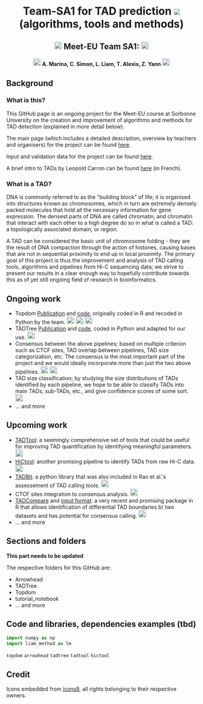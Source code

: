 <h1 align="center"> Team-SA1 for TAD prediction <img src="https://img.icons8.com/color/48/000000/predcit.png"/> (algorithms, tools and methods) </h1>

<h2 align="center"><img src="https://img.icons8.com/external-justicon-flat-justicon/64/000000/external-france-countrys-flags-justicon-flat-justicon.png", width="20"/> Meet-EU Team SA1: <img src="https://img.icons8.com/external-justicon-flat-justicon/64/000000/external-france-countrys-flags-justicon-flat-justicon.png", width="20"/> </h2>
<h4 align="center"><img src="https://img.icons8.com/color/48/000000/banana.png" width="20"/> A. Marina, C. Simon, L. Liam, T. Alexis, Z. Yann <img src="https://img.icons8.com/color/48/000000/banana.png" width="20"/></h4> 

## Background
### What is this?
This GitHub page is an ongoing project for the Meet-EU course at Sorbonne University on the creation and improvement of algorithms and methods for TAD detection (explained in more detail below).

The main page (which includes a detailed description, overview by teachers and organisers) for the project can be found [here](https://github.com/hdsu-bioquant/meet-eu-2021).

Input and validation data for the project can be found [here](http://www.lcqb.upmc.fr/meetu/).

A brief intro to TADs by Leopold Carron can be found [here](https://bioinfo-fr.net/quest-ce-quun-tad-topological-associated-domain) (in French).

### What is a TAD?
DNA is commonly referred to as the "building block" of life; it is organised into structures known as chromosomes, which in turn are extremely densely packed molecules that hold all the necessary information for gene expression. The densest parts of DNA are called chromatin, and chromatin that interact with each other to a high degree do so in what is called a TAD: a topologically associated domain, or region.

A TAD can be considered the basic unit of chromosome folding - they are the result of DNA compaction through the action of histones, causing bases that are not in sequential proximity to end up in local proximity.
The primary goal of this project is thus the improvement and analysis of TAD calling tools, algorithms and pipelines from Hi-C sequencing data; we strive to present our results in a clear enough way to hopefully contribute towards this as of yet still ongoing field of research in bioinformatics.

## Ongoing work
- Topdom [Publication](https://pubmed.ncbi.nlm.nih.gov/26704975/) and [code](https://github.com/HenrikBengtsson/TopDom), originally coded in R and recoded in Python by the team. <img src="https://img.icons8.com/external-becris-flat-becris/64/000000/external-r-data-science-becris-flat-becris.png" width="20"/> <img src="https://img.icons8.com/color/48/000000/arrow--v2.png" width="20"/> <img src="https://img.icons8.com/color/48/000000/python--v1.png" width="20"/>
- TADTree [Publication](https://academic.oup.com/bioinformatics/article/32/11/1601/1742546?login=true) and [code](https://github.com/raphael-group/TADtree), coded in Python and adapted for our use. <img src="https://img.icons8.com/color/48/000000/python--v1.png" width="20"/> 
- Consensus between the above pipelines; based on multiple criterion such as CTCF sites, TAD overlap between pipelines, TAD size categorization, etc. The consensus is the most important part of the project and we would ideally incorporate more than just the two above pipelines. <img src="https://img.icons8.com/emoji/48/000000/folded-hands-emoji.png" width="20"/> <img src="https://img.icons8.com/color/48/000000/python--v1.png" width="20"/>
- TAD size classification; by studying the size distributions of TADs identified by each pipeline, we hope to be able to classify TADs into main TADs, sub-TADs, etc., and give confidence scores of some sort. <img src="https://img.icons8.com/color/48/000000/python--v1.png" width="20"/>
- ... and more

## Upcoming work
- [TADTool](https://github.com/vaquerizaslab/tadtool): a seemingly comprehensive set of tools that could be useful for improving TAD quantification by identifying meaningful parameters. <img src="https://img.icons8.com/color/48/000000/python--v1.png" width="20"/>
- [HiCtool](https://github.com/Zhong-Lab-UCSD/HiCtool): another promising pipeline to identify TADs from raw Hi-C data. <img src="https://img.icons8.com/color/48/000000/python--v1.png" width="20"/>
- [TADBit](https://github.com/3DGenomes/TADbit): a python library that was also included in Rao et al.'s assessement of TAD calling tools. <img src="https://img.icons8.com/color/48/000000/python--v1.png" width="20"/>
- CTCF sites integration to consensus analysis. <img src="https://img.icons8.com/external-icongeek26-linear-colour-icongeek26/64/000000/external-biology-science-and-technology-icongeek26-linear-colour-icongeek26.png" width="20"/>
- [TADCompare](https://bioconductor.org/packages/devel/bioc/vignettes/TADCompare/inst/doc/TADCompare.html) and [input format](https://bioconductor.org/packages/devel/bioc/vignettes/TADCompare/inst/doc/Input_Data.html): a very recent and promising package in R that allows identification of differential TAD boundaries b/ two datasets and has potential for consensus calling. <img src="https://img.icons8.com/external-becris-flat-becris/64/000000/external-r-data-science-becris-flat-becris.png" width="20"/>
- ... and more

## Sections and folders
**This part needs to be updated**

The respective folders for this GitHub are:
- Arrowhead
- TADTree
- Topdom
- tutorial_notebook
- ... and more

## Code and libraries, dependencies examples (tbd)
```python
import numpy as np
import liam_method as lm
```
`topdom` `arrowhead` `tadtree` `tadtool` `hictool`

## Credit
Icons embedded from [icons8](https://icons8.com/), all rights belonging to their respective owners.
